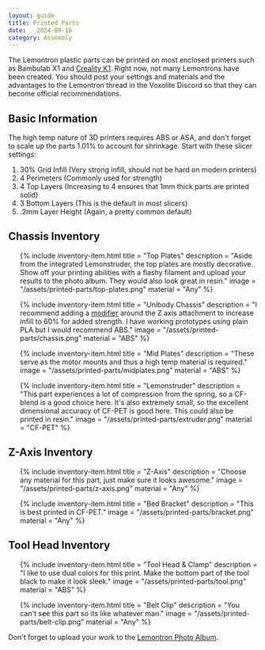 ```yaml
---
layout: guide
title: Printed Parts
date:   2024-09-16
category: Assembly
---
```


The Lemontron plastic parts can be printed on most enclosed printers such as Bambulab X1
and <a href="https://amzn.to/47ut5uQ" target="_blank">Creality K1</a>. Right now, not many Lemontrons have been created.
You should post your settings and materials and the advantages to the Lemontron
thread in the Voxolite Discord so that they can become official recommendations.

## Basic Information

The high temp nature of 3D printers requires ABS or ASA, and don't forget to scale up the parts 1.01% to account for
shrinkage. Start with these slicer settings:

1. 30% Grid Infill (Very strong infill, should not be hard on modern printers)
2. 4 Perimeters (Commonly used for strength)
3. 4 Top Layers (Increasing to 4 ensures that 1mm thick parts are printed solid)
4. 3 Bottom Layers (This is the default in most slicers)
5. .2mm Layer Height (Again, a pretty common default)

## Chassis Inventory

<ul class="inventory">

{% include inventory-item.html
title = "Top Plates"
description = "Aside from the integrated Lemonstruder, the top plates are mostly decorative. Show off your printing
abilities with a flashy filament and upload your results to the photo album. They would also look great in resin."
image = "/assets/printed-parts/top-plates.png"
material = "Any"
%}

{% include inventory-item.html
title = "Unibody Chassis"
description = "I recommend adding a <a href='https://www.youtube.com/watch?v=leHHulARH9Q' target='_blank'>modifier</a>
around
the Z axis attachment to increase infill to 60% for added strength. I have working prototypes using plain PLA but I
would recommend ABS."
image = "/assets/printed-parts/chassis.png"
material = "ABS"
%}

{% include inventory-item.html
title = "Mid Plates"
description = "These serve as the motor mounts and thus a high temp material is required."
image = "/assets/printed-parts/midplates.png"
material = "ABS"
%}

{% include inventory-item.html
title = "Lemonstruder"
description = "This part experiences a lot of compression from the spring, so a CF-blend is a good choice here. It's
also extremely small, so the excellent dimensional accuracy of CF-PET is good here. This could also be printed in
resin."
image = "/assets/printed-parts/extruder.png"
material = "CF-PET"
%}

</ul>

## Z-Axis Inventory

<ul class="inventory">

{% include inventory-item.html
title = "Z-Axis"
description = "Choose any material for this part, just make sure it looks awesome."
image = "/assets/printed-parts/z-axis.png"
material = "Any"
%}

{% include inventory-item.html
title = "Bed Bracket"
description = "This is best printed in CF-PET."
image = "/assets/printed-parts/bracket.png"
material = "Any"
%}

</ul>

## Tool Head Inventory

<ul class="inventory">

{% include inventory-item.html
title = "Tool Head & Clamp"
description = "I like to use dual colors for this print. Make the bottom part of the tool black to make it look
sleek."
image = "/assets/printed-parts/tool.png"
material = "ABS"
%}

{% include inventory-item.html
title = "Belt Clip"
description = "You can't see this part so its like whatever man."
image = "/assets/printed-parts/belt-clip.png"
material = "Any"
%}

</ul>

Don't forget to upload your work to
the [Lemontron Photo Album](https://photos.app.goo.gl/ymJsbDJciHWHy3QJ8).